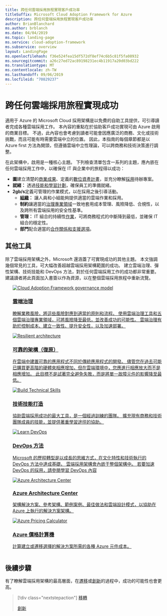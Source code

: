 ```yaml
---
title: 跨任何雲端採用旅程實現客戶成功率
titleSuffix: Microsoft Cloud Adoption Framework for Azure
description: 跨任何雲端採用旅程實現客戶成功率
author: BrianBlanchard
ms.author: brblanch
ms.date: 04/04/2019
ms.topic: landing-page
ms.service: cloud-adoption-framework
ms.subservice: overview
layout: LandingPage
ms.openlocfilehash: f36e524fea15df572df8ef74c6b5c81f5fa08932
ms.sourcegitcommit: a26c27ed72ac89198231ec4b11917a20d03bd222
ms.translationtype: MT
ms.contentlocale: zh-TW
ms.lasthandoff: 09/06/2019
ms.locfileid: "70829237"
---
```

# <a name="enable-success-across-any-cloud-adoption-journey"></a>跨任何雲端採用旅程實現成功

適用于 Azure 的 Microsoft Cloud 採用架構是以免費的自助工具提供，可引導讀者完成各種雲端採用工作。 本內容的重點在於協助客戶成功實現可由 Azure 啟用的商業目標。 不過，此內容也會考慮到讀者可能會因應廣泛的商務、文化或技術挑戰，而且可能有時需要雲端中立的位置。 因此，本指南的每個章節都是以 Azure first 方法為開頭，但遵循雲端中立性理論，可以跨商務和技術決策進行調整。

在此架構中，啟用是一種核心主題。 下列檢查清單包含一系列的主題，應內嵌在任何雲端採用工作中，以確保在 IT 與企業中的旅程得以成功：

- **圖**建立清楚的[商業成果](../business-strategy/business-outcomes/index.md)、定義的[數位資產計畫](../digital-estate/index.md)，並充分瞭解[採用](../migrate/migration-considerations/prerequisites/migration-backlog-review.md)待辦專案。
- **就緒：** 透過[技能和學習計劃](../ready/technical-skills.md)，確保員工的準備就緒。
- **2gb/s**定義可管理的作業模式，以在採用之後引導活動。
  - **[組織](../organization/index.md)：** 讓人員和小組能夠提供適當的雲端作業和採用。
  - **制約**讓適當的[治理專業領域](../governance/index.md)一致地套用成本管理、風險降低、合規性，以及跨所有雲端採用的安全性基準。
  - **管理：** IT 組合的持續性[作業](../operations/index.md)，可將商務程式的中斷降到最低，並確保 IT 組合的穩定性。
  - **部門**配合適當的[合作關係和支援選項](../migrate/migration-considerations/assess/partnership-options.md)。

## <a name="additional-tools"></a>其他工具

除了雲端採用架構之外，Microsoft 還涵蓋了可實現成功的其他主題。 本文強調幾個常見的工具，可大幅改善超越雲端採用架構範圍的成功。 建立雲端治理、彈性架構、技術技能和 DevOps 方法，對於任何雲端採用工作的成功都非常重要。 建議讀者將此頁面加入書簽以作為資源，以在整個雲端採用旅程中重新流覽。

<!-- markdownlint-disable MD033 -->

<ul class="panelContent cardsH">
<li style="display: flex; flex-direction: column;">
    <a href="../governance/journeys/index.md" style="display: flex; flex-direction: column; flex: 1 0 auto;">
        <div class="cardSize" style="flex: 1 0 auto; display: flex;">
            <div class="cardPadding" style="display: flex;">
                <div class="card">
                    <div class="cardImageOuter">
                        <div class="cardImage bgdAccent1">
                            <img alt="Cloud Adoption Framework governance model" src="../_images/operational-transformation-govern-highres.png" data-linktype="external" />
                        </div>
                    </div>
                    <div class="cardText">
                        <h3>雲端治理</h3>
                        <p>瞭解業務風險，將這些風險對應到適當的原則和流程。 使用雲端治理工具和五個雲端治理專業領域，可將風險降至最低，並改善成功的可能性。 雲端治理有助於控制成本、建立一致性、提升安全性，以及加速部署。</p>
                    </div>
                </div>
            </div>
        </div>
    </a>
</li>
<li style="display: flex; flex-direction: column;">
    <a href="https://docs.microsoft.com/azure/architecture/reliability" style="display: flex; flex-direction: column; flex: 1 0 auto;">
        <div class="cardSize" style="flex: 1 0 auto; display: flex;">
            <div class="cardPadding" style="display: flex;">
                <div class="card">
                    <div class="cardImageOuter">
                        <div class="cardImage bgdAccent1">
                            <img alt="Resilient architecture" src="https://docs.microsoft.com/azure/architecture/resiliency/images/redundancy.svg" data-linktype="external" />
                        </div>
                    </div>
                    <div class="cardText">
                        <h3>可靠的架構（復原）</h3>
                        <p>在雲端中建置可靠的應用程式不同於傳統應用程式的開發。 儘管您在過去可能已購買更高階的硬體來相應增加，但在雲端環境中，您應進行相應放大而不是相應增加。 此目標不是試著完全避免失敗，而是將單一故障元件的影響降至最低。</p>
                    </div>
                </div>
            </div>
        </div>
    </a>
</li>
<li style="display: flex; flex-direction: column;">
    <a href="../ready/technical-skills.md" style="display: flex; flex-direction: column; flex: 1 0 auto;">
        <div class="cardSize" style="flex: 1 0 auto; display: flex;">
            <div class="cardPadding" style="display: flex;">
                <div class="card">
                    <div class="cardImageOuter">
                        <div class="cardImage bgdAccent1">
                            <img alt="Build Technical Skills" src="https://docs.microsoft.com/media/learn/Product/Learn/learningpath_graphic.svg" data-linktype="external" />
                        </div>
                    </div>
                    <div class="cardText">
                        <h3>技術技能打造</h3>
                        <p>協助雲端採用成功的最大工具，是一個經過訓練的團隊。 擴充現有商務和技術團隊成員的技能，並提供著重學習途徑的協助。</p>
                    </div>
                </div>
            </div>
        </div>
    </a>
</li>
<li style="display: flex; flex-direction: column;">
    <a href="https://docs.microsoft.com/azure/devops/learn/" style="display: flex; flex-direction: column; flex: 1 0 auto;">
        <div class="cardSize" style="flex: 1 0 auto; display: flex;">
            <div class="cardPadding" style="display: flex;">
                <div class="card">
                    <div class="cardImageOuter">
                        <div class="cardImage bgdAccent1">
                            <img alt="Learn DevOps" src="https://docs.microsoft.com/azure/devops/learn/_img/learn-devops.svg" data-linktype="external" />
                        </div>
                    </div>
                    <div class="cardText">
                        <h3>DevOps 方法</h3>
                        <p>Microsoft 的歷程轉型是以成長的思維方式，在文化特性和技術執行的 DevOps 方法中達成基礎。 雲端採用架構會內嵌于整個架構中。 若要加速 DevOps 的採用，請參閱學習 DevOps 內容</p>
                    </div>
                </div>
            </div>
        </div>
    </a>
</li>
<li style="display: flex; flex-direction: column;">
    <a href="https://docs.microsoft.com/azure/architecture/" style="display: flex; flex-direction: column; flex: 1 0 auto;">
        <div class="cardSize" style="flex: 1 0 auto; display: flex;">
            <div class="cardPadding" style="display: flex;">
                <div class="card">
                    <div class="cardImageOuter">
                        <div class="cardImage bgdAccent1">
                            <img alt="Azure Architecture Center" src="https://docs.microsoft.com/azure/architecture/example-scenario/data/media/architecture-data-warehouse.png" data-linktype="external" />
                        </div>
                    </div>
                    <div class="cardText">
                        <h3>Azure Architecture Center</h3>
                        <p>架構解決方案、參考架構、範例案例、最佳做法和雲端設計模式，以協助在 Azure 上執行的解決方案架構。</p>
                    </div>
                </div>
            </div>
        </div>
    </a>
</li>
<li style="display: flex; flex-direction: column;">
    <a href="https://azure.microsoft.com/pricing/calculator/" style="display: flex; flex-direction: column; flex: 1 0 auto;">
        <div class="cardSize" style="flex: 1 0 auto; display: flex;">
            <div class="cardPadding" style="display: flex;">
                <div class="card">
                    <div class="cardImageOuter">
                        <div class="cardImage bgdAccent1">
                            <img alt="Azure Pricing Calculator" src="../_images/calculator-preview.png" data-linktype="external" />
                        </div>
                    </div>
                    <div class="cardText">
                        <h3>Azure 價格計算機</h3>
                        <p>計算建立或遷移選擇的解決方案所需的各種 Azure 元件成本。</p>
                    </div>
                </div>
            </div>
        </div>
    </a>
</li>
</ul>

<!-- markdownlint-enable MD033 -->

## <a name="next-steps"></a>後續步驟

有了瞭解雲端採用架構的最高層面，在[遷移](./migrate.md)或[創新](./innovate.md)的過程中，成功的可能性也會更高。

> [!div class="nextstepaction"]
> [移轉](./migrate.md)
>
> [創新](./innovate.md)
